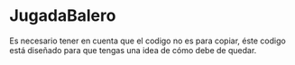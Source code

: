 # JugadaBalero

Es necesario tener en cuenta que el codigo no es para copiar, éste codigo está diseñado para que tengas una idea de cómo debe de quedar.
